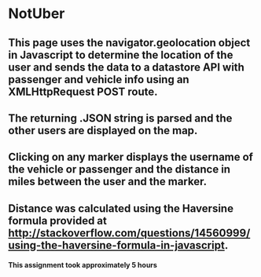 # NotUber

## This page uses the navigator.geolocation object in Javascript to determine the location of the user and sends the data to a datastore API with passenger and vehicle info using an XMLHttpRequest POST route. 

## The returning .JSON string is parsed and the other users are displayed on the map. 

## Clicking on any marker displays the username of the vehicle or passenger and the distance in miles between the user and the marker.

## Distance was calculated using the Haversine formula provided at http://stackoverflow.com/questions/14560999/using-the-haversine-formula-in-javascript.

#### This assignment took approximately 5 hours